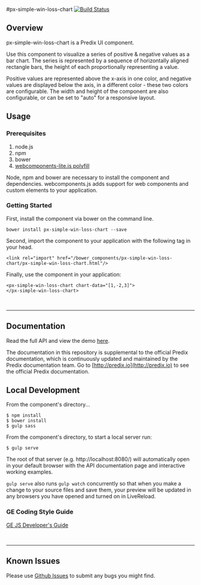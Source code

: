 #px-simple-win-loss-chart [![Build Status](https://travis-ci.org/PredixDev/px-simple-win-loss-chart.svg?branch=master)](https://travis-ci.org/PredixDev/px-simple-win-loss-chart)

## Overview

px-simple-win-loss-chart is a Predix UI component.

Use this component to visualize a series of positive & negative values as a bar chart. The series is represented by a sequence of horizontally aligned rectangle bars, the height of each proportionally representing a value.

Positive values are represented above the x-axis in one color, and negative values are displayed below the axis, in a different color - these two colors are configurable. The width and height of the component are also configurable, or can be set to "auto" for a responsive layout.

## Usage

### Prerequisites
1. node.js
2. npm
3. bower
4. [webcomponents-lite.js polyfill](https://github.com/webcomponents/webcomponentsjs)

Node, npm and bower are necessary to install the component and dependencies. webcomponents.js adds support for web components and custom elements to your application.

### Getting Started

First, install the component via bower on the command line.

```
bower install px-simple-win-loss-chart --save
```

Second, import the component to your application with the following tag in your head.

```
<link rel="import" href="/bower_components/px-simple-win-loss-chart/px-simple-win-loss-chart.html"/>
```

Finally, use the component in your application:

```
<px-simple-win-loss-chart chart-data="[1,-2,3]">
</px-simple-win-loss-chart>

```

<br />
<hr />

## Documentation

Read the full API and view the demo [here](https://predixdev.github.io/px-simple-win-loss-chart/).

The documentation in this repository is supplemental to the official Predix documentation, which is continuously updated and maintained by the Predix documentation team. Go to [http://predix.io](http://predix.io)  to see the official Predix documentation.

## Local Development

From the component's directory...

```
$ npm install
$ bower install
$ gulp sass
```

From the component's directory, to start a local server run:

```
$ gulp serve
```

The root of that server (e.g. http://localhost:8080/) will automatically open in your default browser with the API documentation page and interactive working examples.

`gulp serve` also runs `gulp watch` concurrently so that when you make a change to your source files and save them, your preview will be updated in any browsers you have opened and turned on in LiveReload.

### GE Coding Style Guide
[GE JS Developer's Guide](https://github.com/GeneralElectric/javascript)

<br />
<hr />

## Known Issues

Please use [Github Issues](https://github.com/PredixDev/px-simple-win-loss-chart/issues) to submit any bugs you might find.

